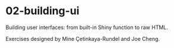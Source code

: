 # 02-building-ui

Building user interfaces: from built-in Shiny function to raw HTML.

Exercises designed by Mine Çetinkaya-Rundel and Joe Cheng.
